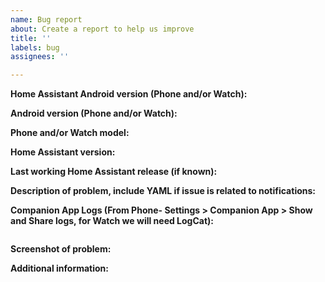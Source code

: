 ```yaml
---
name: Bug report
about: Create a report to help us improve
title: ''
labels: bug
assignees: ''

---
```


<!-- READ THIS FIRST:
- Make sure you run the latest version of the Android app
- Make sure you run the latest version of Home Assistant
- Make sure to check the Companion docs for troubleshooting and configuration: https://companion.home-assistant.io/
- Make sure the bug you found is not already reported, we love to put work in bugfixes instead of closing duplicate bug reports
  DO NOT DELETE ANY TEXT from this template! All requested information is important.
-->

**Home Assistant Android version (Phone and/or Watch):**

**Android version (Phone and/or Watch):**

**Phone and/or Watch model:**

**Home Assistant version:**

**Last working Home Assistant release (if known):**

**Description of problem, include YAML if issue is related to notifications:**

**Companion App Logs (From Phone- Settings > Companion App > Show and Share logs, for Watch we will need LogCat):**

```

```

**Screenshot of problem:**

**Additional information:**
